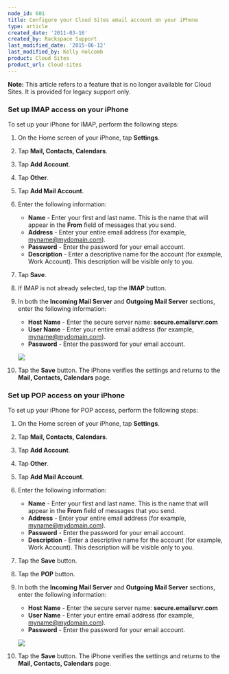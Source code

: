```yaml
---
node_id: 601
title: Configure your Cloud Sites email account on your iPhone
type: article
created_date: '2011-03-16'
created_by: Rackspace Support
last_modified_date: '2015-06-12'
last_modified_by: Kelly Holcomb
product: Cloud Sites
product_url: cloud-sites
---
```


**Note:** This article refers to a feature that is no longer available
for Cloud Sites. It is provided for legacy support only.

### Set up IMAP access on your iPhone

To set up your iPhone for IMAP, perform the following steps:

1.  On the Home screen of your iPhone, tap **Settings**.
2.  Tap **Mail, Contacts, Calendars**.
3.  Tap **Add Account**.
4.  Tap **Other**.
5.  Tap **Add Mail Account**.
6.  Enter the following information:
    -   **Name** - Enter your first and last name. This is the name that
        will appear in the **From** field of messages that you send.
    -   **Address** - Enter your entire email address (for
        example, myname@mydomain.com).
    -   **Password** - Enter the password for your email account.
    -   **Description** - Enter a descriptive name for the account (for
        example, Work Account). This description will be visible only
        to you.
7.  Tap **Save**.
8.  If IMAP is not already selected, tap the **IMAP** button.
9.  In both the **Incoming Mail Server** and **Outgoing Mail Server**
    sections, enter the following information:
    -   **Host Name** - Enter the secure server name:
        **secure.emailsrvr.com**
    -   **User Name** - Enter your entire email address (for
        example, myname@mydomain.com).
    -   **Password** - Enter the password for your email account.

      ![](http://www.rackspace.com/apps/support/media/mc_re_iphoneimap_002.GIF)
10. Tap the **Save** button.
    The iPhone verifies the settings and returns to the **Mail,
    Contacts, Calendars** page.

### Set up POP access on your iPhone

To set up your iPhone for POP access, perform the following steps:

1.  On the Home screen of your iPhone, tap **Settings**.
2.  Tap **Mail, Contacts, Calendars**.
3.  Tap **Add Account**.
4.  Tap **Other**.
5.  Tap **Add Mail Account**.
6.  Enter the following information:
    -   **Name** - Enter your first and last name. This is the name that
        will appear in the **From** field of messages that you send.
    -   **Address** - Enter your entire email address (for
        example, myname@mydomain.com).
    -   **Password** - Enter the password for your email account.
    -   **Description** - Enter a descriptive name for the account (for
        example, Work Account). This description will be visible only
        to you.
7.  Tap the **Save** button.
8.  Tap the **POP** button.
9.  In both the **Incoming Mail Server** and **Outgoing Mail Server**
    sections, enter the following information:

    -   **Host Name** - Enter the secure server name:
        **secure.emailsrvr.com**
    -   **User Name** - Enter your entire email address (for
        example, myname@mydomain.com).
    -   **Password** - Enter the password for your email account.

      ![](http://www.rackspace.com/apps/support/media/mc_re_iphonepop_002.gif)

10. Tap the **Save** button.
    The iPhone verifies the settings and returns to the **Mail,
    Contacts, Calendars** page.
